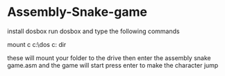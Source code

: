 # Assembly-Snake-game
install dosbox
run dosbox
and type the following commands

mount c c:\dos
c:
dir

these will mount your folder to the drive
then enter the assembly snake game.asm and the game will start
press enter to make the character  jump 
